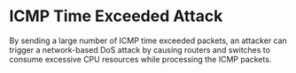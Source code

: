 # ICMP Time Exceeded Attack
By sending a large number of ICMP time exceeded packets, an attacker can trigger a network-based DoS attack by causing routers and switches to consume excessive CPU resources while processing the ICMP packets.
